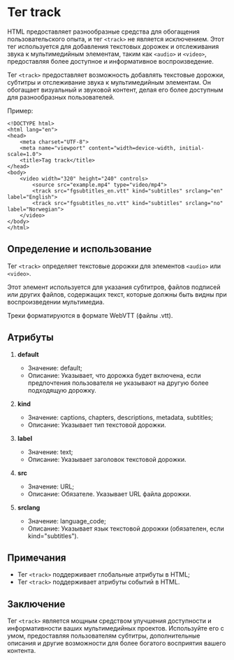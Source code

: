 # Тег track

HTML предоставляет разнообразные средства для обогащения пользовательского опыта, и тег ``<track>`` не является исключением. Этот тег используется для добавления текстовых дорожек и отслеживания звука к мультимедийным элементам, таким как ``<audio>`` и ``<video>``, предоставляя более доступное и информативное воспроизведение.

Тег ``<track>`` предоставляет возможность добавлять текстовые дорожки, субтитры и отслеживание звука к мультимедийным элементам. Он обогащает визуальный и звуковой контент, делая его более доступным для разнообразных пользователей.

Пример:

```
<!DOCTYPE html>
<html lang="en">
<head>
    <meta charset="UTF-8">
    <meta name="viewport" content="width=device-width, initial-scale=1.0">
    <title>Tag track</title>
</head>
<body>
    <video width="320" height="240" controls>
        <source src="example.mp4" type="video/mp4">
        <track src="fgsubtitles_en.vtt" kind="subtitles" srclang="en" label="English">
        <track src="fgsubtitles_no.vtt" kind="subtitles" srclang="no" label="Norwegian">
    </video>
</body>
</html>
```

## Определение и использование

Тег ``<track>`` определяет текстовые дорожки для элементов ``<audio>`` или ``<video>``.

Этот элемент используется для указания субтитров, файлов подписей или других файлов, содержащих текст, которые должны быть видны при воспроизведении мультимедиа.

Треки форматируются в формате WebVTT (файлы .vtt).

## Атрибуты

1. **default**

    - Значение: default;
    - Описание: Указывает, что дорожка будет включена, если предпочтения пользователя не указывают на другую более подходящую дорожку.

2. **kind**

    - Значение: captions, chapters, descriptions, metadata, subtitles;
    - Описание: Указывает тип текстовой дорожки.

3. **label**

    - Значение: text;
    - Описание: Указывает заголовок текстовой дорожки.

4. **src**

    - Значение: URL;
    - Описание: Обязателе. Указывает URL файла дорожки.

5. **srclang**

    - Значение: language_code;
    - Описание: Указывает язык текстовой дорожки (обязателен, если kind="subtitles").

## Примечания

- Тег ``<track>`` поддерживает глобальные атрибуты в HTML;
- Тег ``<track>`` поддерживает атрибуты событий в HTML.

## Заключение

Тег ``<track>`` является мощным средством улучшения доступности и информативности ваших мультимедийных проектов. Используйте его с умом, предоставляя пользователям субтитры, дополнительные описания и другие возможности для более богатого восприятия вашего контента.